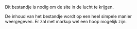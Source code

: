 Dit bestandje is nodig om de site in de lucht te krijgen.

De inhoud van het bestandje wordt op een heel simpele manier weergegeven. Er zal met markup wel een hoop mogelijk zijn. 
